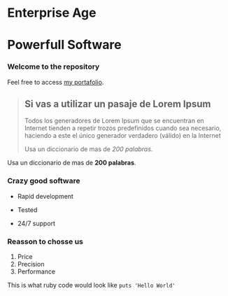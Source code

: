 Enterprise Age
==============

Powerfull Software
==================

### Welcome to the repository

Feel free to access [my portafolio](http://kalesis.net/portafolio).

> ## Si vas a utilizar un pasaje de Lorem Ipsum
>
> Todos los generadores de Lorem Ipsum que se encuentran en Internet tienden a repetir trozos predefinidos cuando sea necesario, haciendo a este el único generador verdadero (válido) en la Internet
>
> Usa un diccionario de mas de *200 palabras*.

Usa un diccionario de mas de **200 palabras**.

### Crazy good software
* Rapid development
+ Tested
- 24/7 support

### Reasson to chosse us
1. Price
2. Precision
3. Performance

This is what ruby code would look like `puts 'Hello World'`
